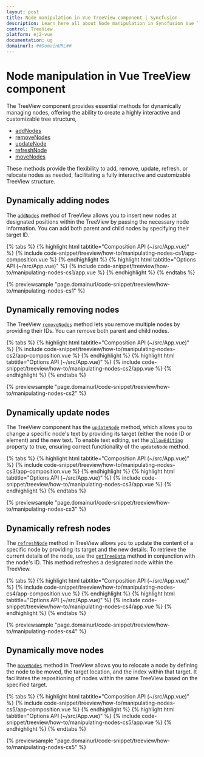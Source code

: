 ```yaml
---
layout: post
title: Node manipulation in Vue TreeView component | Syncfusion
description: Learn here all about Node manipulation in Syncfusion Vue TreeView component of Syncfusion Essential JS 2 and more.
control: TreeView 
platform: ej2-vue
documentation: ug
domainurl: ##DomainURL##
---
```


# Node manipulation in Vue TreeView component

The TreeView component provides essential methods for dynamically managing nodes, offering the ability to create a highly interactive and customizable tree structure,

* [addNodes](https://ej2.syncfusion.com/vue/documentation/api/treeview/#addnodes)
* [removeNodes](https://ej2.syncfusion.com/vue/documentation/api/treeview/#removenodes)
* [updateNode](https://ej2.syncfusion.com/vue/documentation/api/treeview/#updatenode)
* [refreshNode](https://ej2.syncfusion.com/vue/documentation/api/treeview/#refreshnode)
* [moveNodes](https://ej2.syncfusion.com/vue/documentation/api/treeview/#movenodes)

These methods provide the flexibility to add, remove, update, refresh, or relocate nodes as needed, facilitating a fully interactive and customizable TreeView structure.

## Dynamically adding nodes

The [`addNodes`](https://ej2.syncfusion.com/vue/documentation/api/treeview/#addnodes) method of TreeView allows you to insert new nodes at designated positions within the TreeView by passing the necessary node information. You can add both parent and child nodes by specifying their target ID.

{% tabs %}
{% highlight html tabtitle="Composition API (~/src/App.vue)" %}
{% include code-snippet/treeview/how-to/manipulating-nodes-cs1/app-composition.vue %}
{% endhighlight %}
{% highlight html tabtitle="Options API (~/src/App.vue)" %}
{% include code-snippet/treeview/how-to/manipulating-nodes-cs1/app.vue %}
{% endhighlight %}
{% endtabs %}
        
{% previewsample "page.domainurl/code-snippet/treeview/how-to/manipulating-nodes-cs1" %}

## Dynamically removing nodes

The TreeView [`removeNodes`](https://ej2.syncfusion.com/vue/documentation/api/treeview/#removenodes) method lets you remove multiple nodes by providing their IDs. You can remove both parent and child nodes.

{% tabs %}
{% highlight html tabtitle="Composition API (~/src/App.vue)" %}
{% include code-snippet/treeview/how-to/manipulating-nodes-cs2/app-composition.vue %}
{% endhighlight %}
{% highlight html tabtitle="Options API (~/src/App.vue)" %}
{% include code-snippet/treeview/how-to/manipulating-nodes-cs2/app.vue %}
{% endhighlight %}
{% endtabs %}
        
{% previewsample "page.domainurl/code-snippet/treeview/how-to/manipulating-nodes-cs2" %}

 ## Dynamically update nodes

The TreeView component has the [`updateNode`](https://ej2.syncfusion.com/vue/documentation/api/treeview/#updatenode) method, which allows you to change a specific node's text by providing its target (either the node ID or element) and the new text. To enable text editing, set the [`allowEditing`](https://ej2.syncfusion.com/vue/documentation/api/treeview#allowediting) property to true, ensuring correct functionality of the `updateNode` method.

{% tabs %}
{% highlight html tabtitle="Composition API (~/src/App.vue)" %}
{% include code-snippet/treeview/how-to/manipulating-nodes-cs3/app-composition.vue %}
{% endhighlight %}
{% highlight html tabtitle="Options API (~/src/App.vue)" %}
{% include code-snippet/treeview/how-to/manipulating-nodes-cs3/app.vue %}
{% endhighlight %}
{% endtabs %}
        
{% previewsample "page.domainurl/code-snippet/treeview/how-to/manipulating-nodes-cs3" %}

## Dynamically refresh nodes

The [`refreshNode`](https://ej2.syncfusion.com/vue/documentation/api/treeview/#refreshnode) method in TreeView allows you to update the content of a specific node by providing its target and the new details. To retrieve the current details of the node, use the [`getTreeData`](https://ej2.syncfusion.com/vue/documentation/api/treeview#gettreedata) method in conjunction with the node's ID. This method refreshes a designated node within the TreeView.

{% tabs %}
{% highlight html tabtitle="Composition API (~/src/App.vue)" %}
{% include code-snippet/treeview/how-to/manipulating-nodes-cs4/app-composition.vue %}
{% endhighlight %}
{% highlight html tabtitle="Options API (~/src/App.vue)" %}
{% include code-snippet/treeview/how-to/manipulating-nodes-cs4/app.vue %}
{% endhighlight %}
{% endtabs %}
        
{% previewsample "page.domainurl/code-snippet/treeview/how-to/manipulating-nodes-cs4" %}

## Dynamically move nodes

The [`moveNodes`](https://ej2.syncfusion.com/vue/documentation/api/treeview/#movenodes) method in TreeView allows you to relocate a node by defining the node to be moved, the target location, and the index within that target. It facilitates the repositioning of nodes within the same TreeView based on the specified target.

{% tabs %}
{% highlight html tabtitle="Composition API (~/src/App.vue)" %}
{% include code-snippet/treeview/how-to/manipulating-nodes-cs5/app-composition.vue %}
{% endhighlight %}
{% highlight html tabtitle="Options API (~/src/App.vue)" %}
{% include code-snippet/treeview/how-to/manipulating-nodes-cs5/app.vue %}
{% endhighlight %}
{% endtabs %}
        
{% previewsample "page.domainurl/code-snippet/treeview/how-to/manipulating-nodes-cs5" %}
